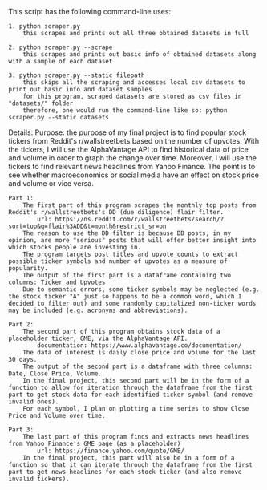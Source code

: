 This script has the following command-line uses:

    1. python scraper.py
        this scrapes and prints out all three obtained datasets in full

    2. python scraper.py --scrape
        this scrapes and prints out basic info of obtained datasets along with a sample of each dataset

    3. python scraper.py --static filepath
        this skips all the scraping and accesses local csv datasets to print out basic info and dataset samples
        for this program, scraped datasets are stored as csv files in "datasets/" folder
        therefore, one would run the command-line like so: python scraper.py --static datasets

Details:
Purpose: the purpose of my final project is to find popular stock tickers from Reddit's r/wallstreetbets based on the number of upvotes. With the tickers, I will use the AlphaVantage API to find historical data of price and volume in order to graph the change over time. Moreover, I will use the tickers to find relevant news headlines from Yahoo Finance.
The point is to see whether macroeconomics or social media have an effect on stock price and volume or vice versa.

    Part 1:
        The first part of this program scrapes the monthly top posts from Reddit's r/wallstreetbets's DD (due diligence) flair filter.
            url: https://ns.reddit.com/r/wallstreetbets/search/?sort=top&q=flair%3ADD&t=month&restrict_sr=on
        The reason to use the DD filter is because DD posts, in my opinion, are more "serious" posts that will offer better insight into which stocks people are investing in.
        The program targets post titles and upvote counts to extract possible ticker symbols and number of upvotes as a measure of popularity.
        The output of the first part is a dataframe containing two columns: Ticker and Upvotes
        Due to semantic errors, some ticker symbols may be neglected (e.g. the stock ticker "A" just so happens to be a common word, which I decided to filter out) and some randomly capitalized non-ticker words may be included (e.g. acronyms and abbreviations).

    Part 2:
        The second part of this program obtains stock data of a placeholder ticker, GME, via the AlphaVantage API.
            documentation: https://www.alphavantage.co/documentation/
        The data of interest is daily close price and volume for the last 30 days.
        The output of the second part is a dataframe with three columns: Date, Close Price, Volume.
        In the final project, this second part will be in the form of a function to allow for iteration through the dataframe from the first part to get stock data for each identified ticker symbol (and remove invalid ones).
        For each symbol, I plan on plotting a time series to show Close Price and Volume over time.

    Part 3:
        The last part of this program finds and extracts news headlines from Yahoo Finance's GME page (as a placeholder)
            url: https://finance.yahoo.com/quote/GME/
        In the final project, this part will also be in a form of a function so that it can iterate through the dataframe from the first part to get news headlines for each stock ticker (and also remove invalid tickers).

